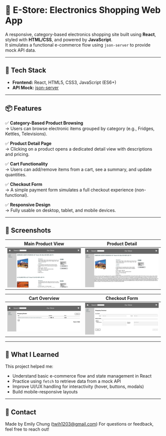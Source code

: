 # 🛒 E-Store: Electronics Shopping Web App

A responsive, category-based electronics shopping site built using **React**, styled with **HTML/CSS**, and powered by **JavaScript**.  
It simulates a functional e-commerce flow using `json-server` to provide mock API data.

---

## 🔧 Tech Stack

- **Frontend:** React, HTML5, CSS3, JavaScript (ES6+)
- **API Mock:** [json-server](https://github.com/typicode/json-server)

---

## 📦 Features

✅ **Category-Based Product Browsing**  
→ Users can browse electronic items grouped by category (e.g., Fridges, Kettles, Televisions).

✅ **Product Detail Page**  
→ Clicking on a product opens a dedicated detail view with descriptions and pricing.

✅ **Cart Functionality**  
→ Users can add/remove items from a cart, see a summary, and update quantities.

✅ **Checkout Form**  
→ A simple payment form simulates a full checkout experience (non-functional).

✅ **Responsive Design**  
→ Fully usable on desktop, tablet, and mobile devices.

---

## 📸 Screenshots

| Main Product View | Product Detail |
|------------------|----------------|
| ![](./images/1.png) | ![](./images/2.png) |

| Cart Overview | Checkout Form |
|----------------|----------------|
| ![](./images/3.png) | ![](./images/4.png) |

---

## 🎯 What I Learned

This project helped me:
- Understand basic e-commerce flow and state management in React
- Practice using `fetch` to retrieve data from a mock API
- Improve UI/UX handling for interactivity (hover, buttons, modals)
- Build mobile-responsive layouts

---

## 💬 Contact

Made by Emily Chung (twih1203@gmail.com) 
For questions or feedback, feel free to reach out!
